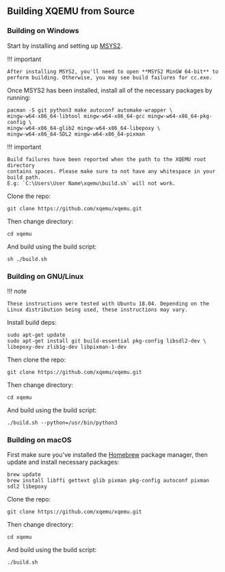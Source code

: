 Building XQEMU from Source
--------------------------

### Building on Windows

Start by installing and setting up [MSYS2](https://www.msys2.org/).

!!! important

    After installing MSYS2, you'll need to open **MSYS2 MinGW 64-bit** to
    perform building. Otherwise, you may see build failures for cc.exe.

Once MSYS2 has been installed, install all of the necessary packages by running:

    pacman -S git python3 make autoconf automake-wrapper \
    mingw-w64-x86_64-libtool mingw-w64-x86_64-gcc mingw-w64-x86_64-pkg-config \
    mingw-w64-x86_64-glib2 mingw-w64-x86_64-libepoxy \
    mingw-w64-x86_64-SDL2 mingw-w64-x86_64-pixman

!!! important

    Build failures have been reported when the path to the XQEMU root directory
    contains spaces. Please make sure to not have any whitespace in your build path.
    E.g: `C:\Users\User Name\xqemu\build.sh` will not work.

Clone the repo:

    git clone https://github.com/xqemu/xqemu.git

Then change directory:

    cd xqemu

And build using the build script:

    sh ./build.sh

### Building on GNU/Linux

!!! note

    These instructions were tested with Ubuntu 18.04. Depending on the
    Linux distribution being used, these instructions may vary.

Install build deps:

    sudo apt-get update
    sudo apt-get install git build-essential pkg-config libsdl2-dev \
    libepoxy-dev zlib1g-dev libpixman-1-dev

Then clone the repo:

    git clone https://github.com/xqemu/xqemu.git

Then change directory:

    cd xqemu

And build using the build script:

    ./build.sh --python=/usr/bin/python3

### Building on macOS

First make sure you've installed the [Homebrew](https://brew.sh/) package
manager, then update and install necessary packages:

    brew update
    brew install libffi gettext glib pixman pkg-config autoconf pixman sdl2 libepoxy

Clone the repo:

    git clone https://github.com/xqemu/xqemu.git

Then change directory:

    cd xqemu

And build using the build script:

    ./build.sh
